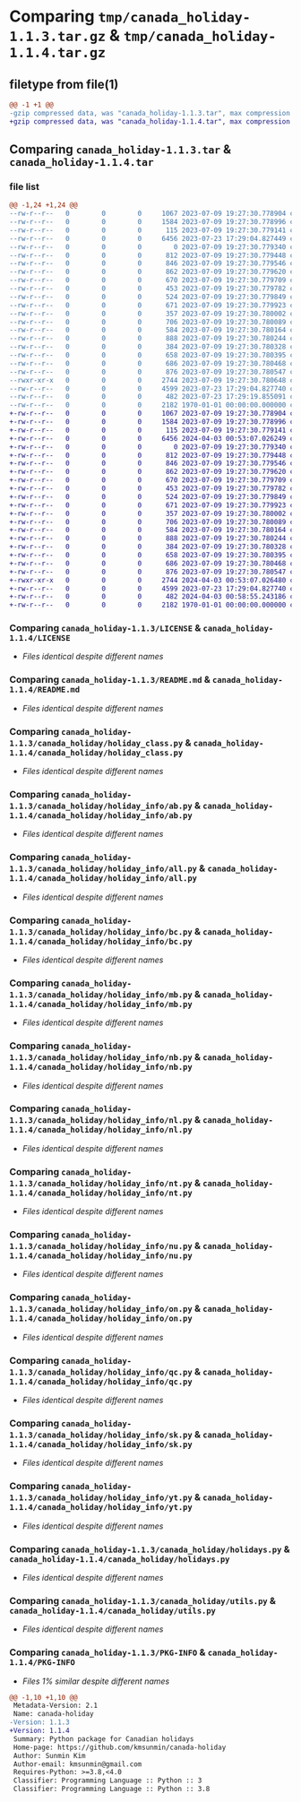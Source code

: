 # Comparing `tmp/canada_holiday-1.1.3.tar.gz` & `tmp/canada_holiday-1.1.4.tar.gz`

## filetype from file(1)

```diff
@@ -1 +1 @@
-gzip compressed data, was "canada_holiday-1.1.3.tar", max compression
+gzip compressed data, was "canada_holiday-1.1.4.tar", max compression
```

## Comparing `canada_holiday-1.1.3.tar` & `canada_holiday-1.1.4.tar`

### file list

```diff
@@ -1,24 +1,24 @@
--rw-r--r--   0        0        0     1067 2023-07-09 19:27:30.778904 canada_holiday-1.1.3/LICENSE
--rw-r--r--   0        0        0     1584 2023-07-09 19:27:30.778996 canada_holiday-1.1.3/README.md
--rw-r--r--   0        0        0      115 2023-07-09 19:27:30.779141 canada_holiday-1.1.3/canada_holiday/__init__.py
--rw-r--r--   0        0        0     6456 2023-07-23 17:29:04.827449 canada_holiday-1.1.3/canada_holiday/holiday_class.py
--rw-r--r--   0        0        0        0 2023-07-09 19:27:30.779340 canada_holiday-1.1.3/canada_holiday/holiday_info/__init__.py
--rw-r--r--   0        0        0      812 2023-07-09 19:27:30.779448 canada_holiday-1.1.3/canada_holiday/holiday_info/ab.py
--rw-r--r--   0        0        0      846 2023-07-09 19:27:30.779546 canada_holiday-1.1.3/canada_holiday/holiday_info/all.py
--rw-r--r--   0        0        0      862 2023-07-09 19:27:30.779620 canada_holiday-1.1.3/canada_holiday/holiday_info/bc.py
--rw-r--r--   0        0        0      670 2023-07-09 19:27:30.779709 canada_holiday-1.1.3/canada_holiday/holiday_info/mb.py
--rw-r--r--   0        0        0      453 2023-07-09 19:27:30.779782 canada_holiday-1.1.3/canada_holiday/holiday_info/national.py
--rw-r--r--   0        0        0      524 2023-07-09 19:27:30.779849 canada_holiday-1.1.3/canada_holiday/holiday_info/nb.py
--rw-r--r--   0        0        0      671 2023-07-09 19:27:30.779923 canada_holiday-1.1.3/canada_holiday/holiday_info/nl.py
--rw-r--r--   0        0        0      357 2023-07-09 19:27:30.780002 canada_holiday-1.1.3/canada_holiday/holiday_info/ns.py
--rw-r--r--   0        0        0      706 2023-07-09 19:27:30.780089 canada_holiday-1.1.3/canada_holiday/holiday_info/nt.py
--rw-r--r--   0        0        0      584 2023-07-09 19:27:30.780164 canada_holiday-1.1.3/canada_holiday/holiday_info/nu.py
--rw-r--r--   0        0        0      888 2023-07-09 19:27:30.780244 canada_holiday-1.1.3/canada_holiday/holiday_info/on.py
--rw-r--r--   0        0        0      384 2023-07-09 19:27:30.780328 canada_holiday-1.1.3/canada_holiday/holiday_info/pe.py
--rw-r--r--   0        0        0      658 2023-07-09 19:27:30.780395 canada_holiday-1.1.3/canada_holiday/holiday_info/qc.py
--rw-r--r--   0        0        0      686 2023-07-09 19:27:30.780468 canada_holiday-1.1.3/canada_holiday/holiday_info/sk.py
--rw-r--r--   0        0        0      876 2023-07-09 19:27:30.780547 canada_holiday-1.1.3/canada_holiday/holiday_info/yt.py
--rwxr-xr-x   0        0        0     2744 2023-07-09 19:27:30.780648 canada_holiday-1.1.3/canada_holiday/holidays.py
--rw-r--r--   0        0        0     4599 2023-07-23 17:29:04.827740 canada_holiday-1.1.3/canada_holiday/utils.py
--rw-r--r--   0        0        0      482 2023-07-23 17:29:19.855091 canada_holiday-1.1.3/pyproject.toml
--rw-r--r--   0        0        0     2182 1970-01-01 00:00:00.000000 canada_holiday-1.1.3/PKG-INFO
+-rw-r--r--   0        0        0     1067 2023-07-09 19:27:30.778904 canada_holiday-1.1.4/LICENSE
+-rw-r--r--   0        0        0     1584 2023-07-09 19:27:30.778996 canada_holiday-1.1.4/README.md
+-rw-r--r--   0        0        0      115 2023-07-09 19:27:30.779141 canada_holiday-1.1.4/canada_holiday/__init__.py
+-rw-r--r--   0        0        0     6456 2024-04-03 00:53:07.026249 canada_holiday-1.1.4/canada_holiday/holiday_class.py
+-rw-r--r--   0        0        0        0 2023-07-09 19:27:30.779340 canada_holiday-1.1.4/canada_holiday/holiday_info/__init__.py
+-rw-r--r--   0        0        0      812 2023-07-09 19:27:30.779448 canada_holiday-1.1.4/canada_holiday/holiday_info/ab.py
+-rw-r--r--   0        0        0      846 2023-07-09 19:27:30.779546 canada_holiday-1.1.4/canada_holiday/holiday_info/all.py
+-rw-r--r--   0        0        0      862 2023-07-09 19:27:30.779620 canada_holiday-1.1.4/canada_holiday/holiday_info/bc.py
+-rw-r--r--   0        0        0      670 2023-07-09 19:27:30.779709 canada_holiday-1.1.4/canada_holiday/holiday_info/mb.py
+-rw-r--r--   0        0        0      453 2023-07-09 19:27:30.779782 canada_holiday-1.1.4/canada_holiday/holiday_info/national.py
+-rw-r--r--   0        0        0      524 2023-07-09 19:27:30.779849 canada_holiday-1.1.4/canada_holiday/holiday_info/nb.py
+-rw-r--r--   0        0        0      671 2023-07-09 19:27:30.779923 canada_holiday-1.1.4/canada_holiday/holiday_info/nl.py
+-rw-r--r--   0        0        0      357 2023-07-09 19:27:30.780002 canada_holiday-1.1.4/canada_holiday/holiday_info/ns.py
+-rw-r--r--   0        0        0      706 2023-07-09 19:27:30.780089 canada_holiday-1.1.4/canada_holiday/holiday_info/nt.py
+-rw-r--r--   0        0        0      584 2023-07-09 19:27:30.780164 canada_holiday-1.1.4/canada_holiday/holiday_info/nu.py
+-rw-r--r--   0        0        0      888 2023-07-09 19:27:30.780244 canada_holiday-1.1.4/canada_holiday/holiday_info/on.py
+-rw-r--r--   0        0        0      384 2023-07-09 19:27:30.780328 canada_holiday-1.1.4/canada_holiday/holiday_info/pe.py
+-rw-r--r--   0        0        0      658 2023-07-09 19:27:30.780395 canada_holiday-1.1.4/canada_holiday/holiday_info/qc.py
+-rw-r--r--   0        0        0      686 2023-07-09 19:27:30.780468 canada_holiday-1.1.4/canada_holiday/holiday_info/sk.py
+-rw-r--r--   0        0        0      876 2023-07-09 19:27:30.780547 canada_holiday-1.1.4/canada_holiday/holiday_info/yt.py
+-rwxr-xr-x   0        0        0     2744 2024-04-03 00:53:07.026480 canada_holiday-1.1.4/canada_holiday/holidays.py
+-rw-r--r--   0        0        0     4599 2023-07-23 17:29:04.827740 canada_holiday-1.1.4/canada_holiday/utils.py
+-rw-r--r--   0        0        0      482 2024-04-03 00:58:55.243186 canada_holiday-1.1.4/pyproject.toml
+-rw-r--r--   0        0        0     2182 1970-01-01 00:00:00.000000 canada_holiday-1.1.4/PKG-INFO
```

### Comparing `canada_holiday-1.1.3/LICENSE` & `canada_holiday-1.1.4/LICENSE`

 * *Files identical despite different names*

### Comparing `canada_holiday-1.1.3/README.md` & `canada_holiday-1.1.4/README.md`

 * *Files identical despite different names*

### Comparing `canada_holiday-1.1.3/canada_holiday/holiday_class.py` & `canada_holiday-1.1.4/canada_holiday/holiday_class.py`

 * *Files identical despite different names*

### Comparing `canada_holiday-1.1.3/canada_holiday/holiday_info/ab.py` & `canada_holiday-1.1.4/canada_holiday/holiday_info/ab.py`

 * *Files identical despite different names*

### Comparing `canada_holiday-1.1.3/canada_holiday/holiday_info/all.py` & `canada_holiday-1.1.4/canada_holiday/holiday_info/all.py`

 * *Files identical despite different names*

### Comparing `canada_holiday-1.1.3/canada_holiday/holiday_info/bc.py` & `canada_holiday-1.1.4/canada_holiday/holiday_info/bc.py`

 * *Files identical despite different names*

### Comparing `canada_holiday-1.1.3/canada_holiday/holiday_info/mb.py` & `canada_holiday-1.1.4/canada_holiday/holiday_info/mb.py`

 * *Files identical despite different names*

### Comparing `canada_holiday-1.1.3/canada_holiday/holiday_info/nb.py` & `canada_holiday-1.1.4/canada_holiday/holiday_info/nb.py`

 * *Files identical despite different names*

### Comparing `canada_holiday-1.1.3/canada_holiday/holiday_info/nl.py` & `canada_holiday-1.1.4/canada_holiday/holiday_info/nl.py`

 * *Files identical despite different names*

### Comparing `canada_holiday-1.1.3/canada_holiday/holiday_info/nt.py` & `canada_holiday-1.1.4/canada_holiday/holiday_info/nt.py`

 * *Files identical despite different names*

### Comparing `canada_holiday-1.1.3/canada_holiday/holiday_info/nu.py` & `canada_holiday-1.1.4/canada_holiday/holiday_info/nu.py`

 * *Files identical despite different names*

### Comparing `canada_holiday-1.1.3/canada_holiday/holiday_info/on.py` & `canada_holiday-1.1.4/canada_holiday/holiday_info/on.py`

 * *Files identical despite different names*

### Comparing `canada_holiday-1.1.3/canada_holiday/holiday_info/qc.py` & `canada_holiday-1.1.4/canada_holiday/holiday_info/qc.py`

 * *Files identical despite different names*

### Comparing `canada_holiday-1.1.3/canada_holiday/holiday_info/sk.py` & `canada_holiday-1.1.4/canada_holiday/holiday_info/sk.py`

 * *Files identical despite different names*

### Comparing `canada_holiday-1.1.3/canada_holiday/holiday_info/yt.py` & `canada_holiday-1.1.4/canada_holiday/holiday_info/yt.py`

 * *Files identical despite different names*

### Comparing `canada_holiday-1.1.3/canada_holiday/holidays.py` & `canada_holiday-1.1.4/canada_holiday/holidays.py`

 * *Files identical despite different names*

### Comparing `canada_holiday-1.1.3/canada_holiday/utils.py` & `canada_holiday-1.1.4/canada_holiday/utils.py`

 * *Files identical despite different names*

### Comparing `canada_holiday-1.1.3/PKG-INFO` & `canada_holiday-1.1.4/PKG-INFO`

 * *Files 1% similar despite different names*

```diff
@@ -1,10 +1,10 @@
 Metadata-Version: 2.1
 Name: canada-holiday
-Version: 1.1.3
+Version: 1.1.4
 Summary: Python package for Canadian holidays
 Home-page: https://github.com/kmsunmin/canada-holiday
 Author: Sunmin Kim
 Author-email: kmsunmin@gmail.com
 Requires-Python: >=3.8,<4.0
 Classifier: Programming Language :: Python :: 3
 Classifier: Programming Language :: Python :: 3.8
```

